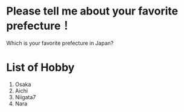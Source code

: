 # Please tell me about your favorite prefecture！

Which is your favorite prefecture in Japan?

# List of Hobby

1. Osaka
2. Aichi
3. Niigata7
5. Nara